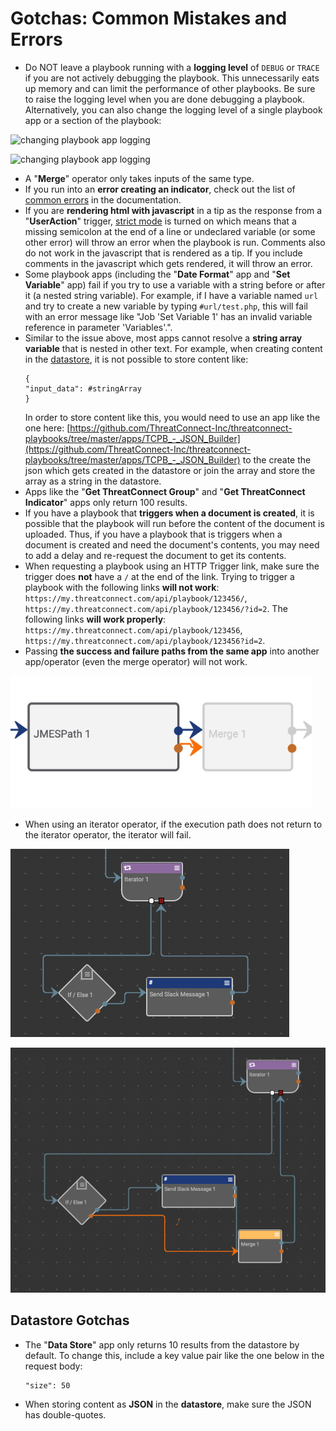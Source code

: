 # Gotchas: Common Mistakes and Errors

- Do NOT leave a playbook running with a **logging level** of `DEBUG` or `TRACE` if you are not actively debugging the playbook. This unnecessarily eats up memory and can limit the performance of other playbooks. Be sure to raise the logging level when you are done debugging a playbook. Alternatively, you can also change the logging level of a single playbook app or a section of the playbook:

![changing playbook app logging](_images/change_app_logging_A.png)

![changing playbook app logging](_images/change_app_logging_B.png)

- A "**Merge**" operator only takes inputs of the same type.
- If you run into an **error creating an indicator**, check out the list of [common errors](https://docs.threatconnect.com/en/latest/common_errors.html#creating-indicators) in the documentation.
- If you are **rendering html with javascript** in a tip as the response from a "**UserAction**" trigger, [strict mode](https://developer.mozilla.org/en-US/docs/Web/JavaScript/Reference/Strict_mode) is turned on which means that a missing semicolon at the end of a line or undeclared variable (or some other error) will throw an error when the playbook is run. Comments also do not work in the javascript that is rendered as a tip. If you include comments in the javascript which gets rendered, it will throw an error.
- Some playbook apps (including the "**Date Format**" app and "**Set Variable**" app) fail if you try to use a variable with a string before or after it (a nested string variable). For example, if I have a variable named `url` and try to create a new variable by typing `#url/test.php`, this will fail with an error message like "Job 'Set Variable 1' has an invalid variable reference in parameter 'Variables'.".
- Similar to the issue above, most apps cannot resolve a **string array variable** that is nested in other text. For example, when creating content in the [datastore](https://pb-constructs.hightower.space/playbooks/introductions/datastore), it is not possible to store content like:
  ```
  {
  "input_data": #stringArray
  }
  ```
  In order to store content like this, you would need to use an app like the one here: [https://github.com/ThreatConnect-Inc/threatconnect-playbooks/tree/master/apps/TCPB_-_JSON_Builder](https://github.com/ThreatConnect-Inc/threatconnect-playbooks/tree/master/apps/TCPB_-_JSON_Builder) to the create the json which gets created in the datastore or join the array and store the array as a string in the datastore.
- Apps like the "**Get ThreatConnect Group**" and "**Get ThreatConnect Indicator**" apps only return 100 results.
- If you have a playbook that **triggers when a document is created**, it is possible that the playbook will run before the content of the document is uploaded. Thus, if you have a playbook that is triggers when a document is created and need the document's contents, you may need to add a delay and re-request the document to get its contents.
- When requesting a playbook using an HTTP Trigger link, make sure the trigger does **not** have a `/` at the end of the link. Trying to trigger a playbook with the following links **will not work**: `https://my.threatconnect.com/api/playbook/123456/`, `https://my.threatconnect.com/api/playbook/123456/?id=2`. The following links **will work properly**: `https://my.threatconnect.com/api/playbook/123456`, `https://my.threatconnect.com/api/playbook/123456?id=2`.
- Passing **the success and failure paths from the same app** into another app/operator (even the merge operator) will not work.

![](../constructs/_images/same_app_to_merge.png)
- When using an iterator operator, if the execution path does not return to the iterator operator, the iterator will fail.

![This will fail if the if/else statement exits on the orange path](_images/failing_iterator.png)

![This will succeed even if the if/else statement exits on the orange path](_images/succeeding_iterator.png)

## Datastore Gotchas

- The "**Data Store**" app only returns 10 results from the datastore by default. To change this, include a key value pair like the one below in the request body:
  ```
  "size": 50
  ```
- When storing content as **JSON** in the **datastore**, make sure the JSON has double-quotes.
